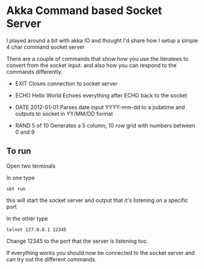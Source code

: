 # Akka Command based Socket Server

I played around a bit with akka IO and thought I'd share how I setup a simple 4 char command socket server

There are a couple of commands that show how you use the iteratees to convert from the socket input.
and also how you can respond to the commands differently.

 * EXIT
   Closes connection to socket server

 * ECHO Hello World
   Echoes everything after ECHO back to the socket

 * DATE 2012-01-01
   Parses date input YYYY-mm-dd to a jodatime and outputs to socket in YY/MM/DD format

 * RAND 5 of 10
   Generates a 5 column, 10 row grid with numbers between 0 and 9

## To run
Open two terminals

In one type

    sbt run

this will start the socket server and output that it's listening on a specific port

In the other type

    telnet 127.0.0.1 12345

Change 12345 to the port that the server is listening too.

If everything works you should now be connected to the socket server and can try out the different commands.
